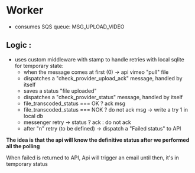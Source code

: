 # Worker

- consumes SQS queue: MSG_UPLOAD_VIDEO

## Logic :
- uses custom middleware with stamp to handle retries with local sqlite for temporary state:
  - when the message comes at first (0) -> api vimeo "pull" file
  - dispatches a "check_provider_upload_ack" message, handled by itself
  - saves a status "file uploaded"
  - dispatches a "check_provider_status" message, handled by itself
  - file_transcoded_status === OK ?  ack msg
  - file_transcoded_status === NOK ? do not ack msg -> write a try 1 in local db
  - messenger retry -> status ? ack : do not ack
  - after "n" retry (to be defined) -> dispatch a "Failed status" to API

**The idea is that the api will know the definitive status after we performed all the polling**

When failed is returned to API, Api will trigger an email until then, it's in temporary status
